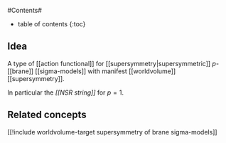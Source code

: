 
#Contents#
* table of contents
{:toc}

## Idea

A type of [[action functional]] for [[supersymmetry|supersymmetric]] $p$-[[brane]] [[sigma-models]] with manifest [[worldvolume]] [[supersymmetry]].

In particular the _[[NSR string]]_ for $p = 1$.

## Related concepts

[[!include worldvolume-target supersymmetry of brane sigma-models]]

